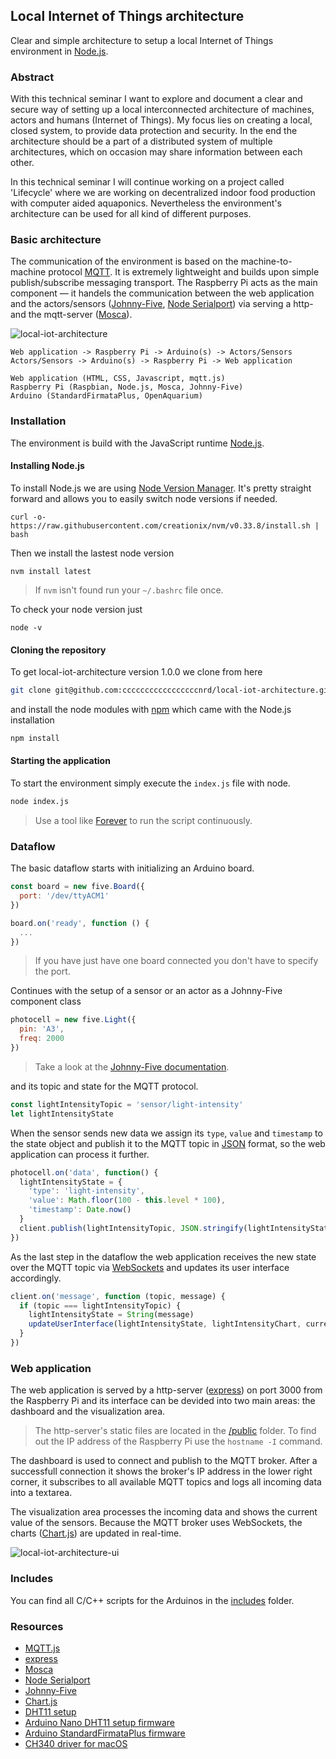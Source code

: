 ## Local Internet of Things architecture
Clear and simple architecture to setup a local Internet of Things environment in [Node.js](https://nodejs.org/en/).

### Abstract
With this technical seminar I want to explore and document a clear and secure way of setting up a local interconnected architecture of machines, actors and humans (Internet of Things). My focus lies on creating a local, closed system, to provide data protection and security. In the end the architecture should be a part of a distributed system of multiple architectures, which on occasion may share information between each other.

In this technical seminar I will continue working on a project called 'Lifecycle' where we are working on decentralized indoor food production with computer aided aquaponics. Nevertheless the environment's architecture can be used for all kind of different purposes.

### Basic architecture
The communication of the environment is based on the machine-to-machine protocol [MQTT](http://mqtt.org/). It is extremely lightweight and builds upon simple publish/subscribe messaging transport. The Raspberry Pi acts as the main component — it handels the communication between the web application and the actors/sensors ([Johnny-Five](https://github.com/rwaldron/johnny-five), [Node Serialport](https://github.com/node-serialport/node-serialport)) via serving a http- and the mqtt-server ([Mosca](https://github.com/mcollina/mosca)).

![local-iot-architecture](http://tinyimg.io/i/02yZoqg.jpg "local-iot-architecture")

```
Web application -> Raspberry Pi -> Arduino(s) -> Actors/Sensors
Actors/Sensors -> Arduino(s) -> Raspberry Pi -> Web application

Web application (HTML, CSS, Javascript, mqtt.js)
Raspberry Pi (Raspbian, Node.js, Mosca, Johnny-Five)
Arduino (StandardFirmataPlus, OpenAquarium)
```

### Installation

The environment is build with the JavaScript runtime [Node.js](https://nodejs.org).

#### Installing Node.js

To install Node.js we are using [Node Version Manager](https://github.com/creationix/nvm). It's pretty straight forward and allows you to easily switch node versions if needed.

```shell
curl -o- https://raw.githubusercontent.com/creationix/nvm/v0.33.8/install.sh | bash
```

Then we install the lastest node version

```shell
nvm install latest
```
> If `nvm` isn't found run your `~/.bashrc` file once.

To check your node version just

```shell
node -v
```

#### Cloning the repository

To get local-iot-architecture version 1.0.0 we clone from here

```bash
git clone git@github.com:cccccccccccccccccnrd/local-iot-architecture.git
```

and install the node modules with [npm](https://www.npmjs.com/) which came with the Node.js installation

```bash
npm install
```

#### Starting the application

To start the environment simply execute the `index.js` file with node.

```bash
node index.js
```
> Use a tool like [Forever](https://github.com/foreverjs/forever) to run the script continuously.

### Dataflow

The basic dataflow starts with initializing an Arduino board.

```js
const board = new five.Board({
  port: '/dev/ttyACM1' 
})

board.on('ready', function () {
  ...
})
```
> If you have just have one board connected you don't have to specify the port.

Continues with the setup of a sensor or an actor as a Johnny-Five component class

```js
photocell = new five.Light({
  pin: 'A3',
  freq: 2000
})
```
> Take a look at the [Johnny-Five documentation](http://johnny-five.io/api/).

and its topic and state for the MQTT protocol.

```js
const lightIntensityTopic = 'sensor/light-intensity'
let lightIntensityState
```

When the sensor sends new data we assign its `type`, `value` and `timestamp` to the state object and publish it to the MQTT topic in [JSON](https://en.wikipedia.org/wiki/JSON) format, so the web application can process it further.

```js
photocell.on('data', function() {
  lightIntensityState = {
    'type': 'light-intensity',
    'value': Math.floor(100 - this.level * 100),
    'timestamp': Date.now()
  }
  client.publish(lightIntensityTopic, JSON.stringify(lightIntensityState))
})
```

As the last step in the dataflow the web application receives the new state over the MQTT topic via [WebSockets](https://developer.mozilla.org/en-US/docs/Web/API/WebSockets_API) and updates its user interface accordingly.

```js
client.on('message', function (topic, message) {
  if (topic === lightIntensityTopic) {
    lightIntensityState = String(message)
    updateUserInterface(lightIntensityState, lightIntensityChart, currentLightIntensity)
  }
})
```

### Web application

The web application is served by a http-server ([express](https://github.com/expressjs/express)) on port 3000 from the Raspberry Pi and its interface can be devided into two main areas: the dashboard and the visualization area.
> The http-server's static files are located in the [/public](/public) folder.
> To find out the IP address of the Raspberry Pi use the `hostname -I` command.

The dashboard is used to connect and publish to the MQTT broker. After a successfull connection it shows the broker's IP address in the lower right corner, it subscribes to all available MQTT topics and logs all incoming data into a textarea.

The visualization area processes the incoming data and shows the current value of the sensors. Because the MQTT broker uses WebSockets, the charts ([Chart.js](https://github.com/chartjs/Chart.js)) are updated in real-time.

![local-iot-architecture-ui](http://tinyimg.io/i/u7pRMWe.gif "local-iot-architecture-ui")

### Includes

You can find all C/C++ scripts for the Arduinos in the [includes](/includes) folder.

### Resources
- [MQTT.js](https://github.com/mqttjs/MQTT.js)
- [express](https://github.com/expressjs/express)
- [Mosca](https://github.com/mcollina/mosca)
- [Node Serialport](https://github.com/node-serialport/node-serialport)
- [Johnny-Five](https://github.com/rwaldron/johnny-five)
- [Chart.js](https://github.com/chartjs/Chart.js)
- [DHT11 setup](http://johnny-five.io/examples/multi-DHT11_I2C_NANO_BACKPACK)
- [Arduino Nano DHT11 setup firmware](https://github.com/rwaldron/johnny-five/blob/master/firmwares/dht_i2c_nano_backpack.ino)
- [Arduino StandardFirmataPlus firmware](https://github.com/firmata/arduino/blob/master/examples/StandardFirmataPlus/StandardFirmataPlus.ino)
- [CH340 driver for macOS](https://github.com/adrianmihalko/ch340g-ch34g-ch34x-mac-os-x-driver)
